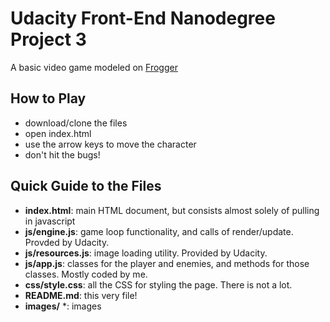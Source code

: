 # Udacity Front-End Nanodegree Project 3 #

A basic video game modeled on [Frogger](https://en.wikipedia.org/wiki/Frogger)

## How to Play

- download/clone the files
- open index.html
- use the arrow keys to move the character
- don't hit the bugs!

## Quick Guide to the Files

* **index.html**: main HTML document, but consists almost solely of pulling in javascript
* **js/engine.js**: game loop functionality, and calls of render/update. Provded by Udacity.
* **js/resources.js**: image loading utility. Provided by Udacity.
* **js/app.js**: classes for the player and enemies, and methods for those classes. Mostly coded by me.
* **css/style.css**: all the CSS for styling the page. There is not a lot.
* **README.md**: this very file!
* **images/** \*: images